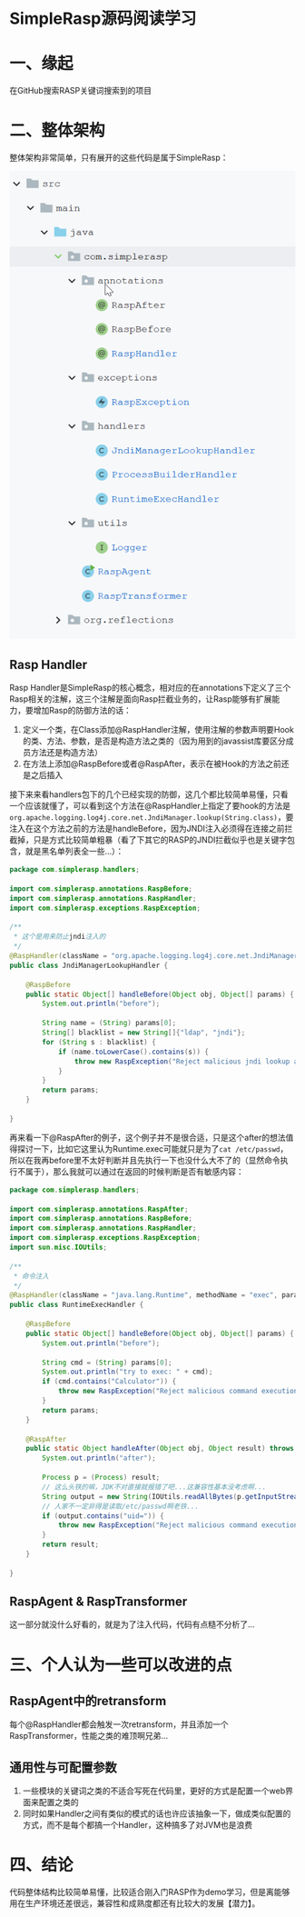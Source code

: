 # SimpleRasp源码阅读学习

# 一、缘起

在GitHub搜索RASP关键词搜索到的项目

# 二、整体架构

整体架构非常简单，只有展开的这些代码是属于SimpleRasp：

![image-20230918004011209](README.assets/image-20230918004011209.png)

## Rasp Handler

Rasp Handler是SimpleRasp的核心概念，相对应的在annotations下定义了三个Rasp相关的注解，这三个注解是面向Rasp拦截业务的，让Rasp能够有扩展能力，要增加Rasp的防御方法的话： 

1. 定义一个类，在Class添加@RaspHandler注解，使用注解的参数声明要Hook的类、方法、参数，是否是构造方法之类的（因为用到的javassist库要区分成员方法还是构造方法）
2. 在方法上添加@RaspBefore或者@RaspAfter，表示在被Hook的方法之前还是之后插入

接下来来看handlers包下的几个已经实现的防御，这几个都比较简单易懂，只看一个应该就懂了，可以看到这个方法在@RaspHandler上指定了要hook的方法是`org.apache.logging.log4j.core.net.JndiManager.lookup(String.class)`，要注入在这个方法之前的方法是handleBefore，因为JNDI注入必须得在连接之前拦截掉，只是方式比较简单粗暴（看了下其它的RASP的JNDI拦截似乎也是关键字包含，就是黑名单列表全一些...）：

```java
package com.simplerasp.handlers;

import com.simplerasp.annotations.RaspBefore;
import com.simplerasp.annotations.RaspHandler;
import com.simplerasp.exceptions.RaspException;

/**
 * 这个是用来防止jndi注入的
 */
@RaspHandler(className = "org.apache.logging.log4j.core.net.JndiManager", methodName = "lookup", parameterTypes = {String.class})
public class JndiManagerLookupHandler {

    @RaspBefore
    public static Object[] handleBefore(Object obj, Object[] params) {
        System.out.println("before");

        String name = (String) params[0];
        String[] blacklist = new String[]{"ldap", "jndi"};
        for (String s : blacklist) {
            if (name.toLowerCase().contains(s)) {
                throw new RaspException("Reject malicious jndi lookup attempt");
            }
        }
        return params;
    }

}
```

再来看一下@RaspAfter的例子，这个例子并不是很合适，只是这个after的想法值得探讨一下，比如它这里认为Runtime.exec可能就只是为了`cat /etc/passwd`，所以在我再before里不太好判断并且先执行一下也没什么大不了的（显然命令执行不属于），那么我就可以通过在返回的时候判断是否有敏感内容： 

```java
package com.simplerasp.handlers;

import com.simplerasp.annotations.RaspAfter;
import com.simplerasp.annotations.RaspBefore;
import com.simplerasp.annotations.RaspHandler;
import com.simplerasp.exceptions.RaspException;
import sun.misc.IOUtils;

/**
 * 命令注入
 */
@RaspHandler(className = "java.lang.Runtime", methodName = "exec", parameterTypes = {String.class})
public class RuntimeExecHandler {

    @RaspBefore
    public static Object[] handleBefore(Object obj, Object[] params) {
        System.out.println("before");

        String cmd = (String) params[0];
        System.out.println("try to exec: " + cmd);
        if (cmd.contains("Calculator")) {
            throw new RaspException("Reject malicious command execution attempt");
        }
        return params;
    }

    @RaspAfter
    public static Object handleAfter(Object obj, Object result) throws Exception {
        System.out.println("after");

        Process p = (Process) result;
        // 这么头铁的嘛，JDK不对直接就报错了吧...这兼容性基本没考虑啊...
        String output = new String(IOUtils.readAllBytes(p.getInputStream()));
        // 人家不一定非得是读取/etc/passwd啊老铁...
        if (output.contains("uid=")) {
            throw new RaspException("Reject malicious command execution output");
        }
        return result;
    }

}
```

## RaspAgent & RaspTransformer

这一部分就没什么好看的，就是为了注入代码，代码有点糙不分析了...

# 三、个人认为一些可以改进的点 

## RaspAgent中的retransform

每个@RaspHandler都会触发一次retransform，并且添加一个RaspTransformer，性能之类的难顶啊兄弟...

## 通用性与可配置参数

1. 一些模块的关键词之类的不适合写死在代码里，更好的方式是配置一个web界面来配置之类的
2. 同时如果Handler之间有类似的模式的话也许应该抽象一下，做成类似配置的方式，而不是每个都搞一个Handler，这种搞多了对JVM也是浪费

# 四、结论

代码整体结构比较简单易懂，比较适合刚入门RASP作为demo学习，但是离能够用在生产环境还差很远，兼容性和成熟度都还有比较大的发展【潜力】。





